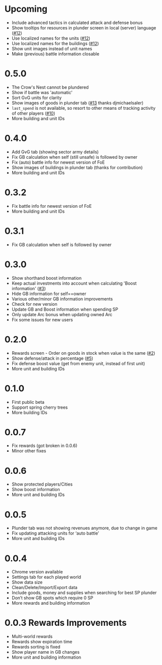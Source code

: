 # Upcoming
* Include advanced tactics in calculated attack and defense bonus
* Show tooltips for resources in plunder screen in local (server) language ([#12](https://github.com/veger/foei/issues/12))
* Use localized names for the units ([#12](https://github.com/veger/foei/issues/12))
* Use localized names for the buildings ([#12](https://github.com/veger/foei/issues/12))
* Show unit images instead of unit names
* Make (previous) battle information closable

# 0.5.0
* The Crow's Nest cannot be plundered
* Show if battle was 'automatic'
* Sort GvG units for clarity
* Show images of goods in plunder tab ([#13](https://github.com/veger/foei/issues/13) thanks djmichaelsaler)
* `last_spend` is not available, so resort to other means of tracking activity of other players ([#10](https://github.com/veger/foei/issues/10))
* More building and unit IDs

# 0.4.0
* Add GvG tab (showing sector army details)
* Fix GB calculation when self (still unsafe) is followed by owner
* Fix (auto) battle info for newest version of FoE
* Show images of buildings in plunder tab (thanks for contribution)
* More building and unit IDs

# 0.3.2
* Fix battle info for newest version of FoE
* More building and unit IDs

# 0.3.1
* Fix GB calculation when self is followed by owner

# 0.3.0
* Show shorthand boost information
* Keep actual investments into account when calculating 'Boost information' ([#3](https://github.com/veger/foei/issues/3))
* Hide GB information for self==owner
* Various other/minor GB information improvements
* Check for new version
* Update GB and Boost information when spending SP
* Only update Arc bonus when updating owned Arc
* Fix some issues for new users

# 0.2.0
* Rewards screen - Order on goods in stock when value is the same ([#2](https://github.com/veger/foei/issues/2))
* Show defense/attack in percentage ([#5](https://github.com/veger/foei/issues/5))
* Fix defense boost value (get from enemy unit, instead of first unit)
* More unit and building IDs

# 0.1.0
* First public beta
* Support spring cherry trees
* More building IDs

# 0.0.7
* Fix rewards (got broken in 0.0.6)
* Minor other fixes

# 0.0.6
* Show protected players/Cities
* Show boost information
* More unit and building IDs

# 0.0.5
* Plunder tab was not showing revenues anymore, due to change in game
* Fix updating attacking units for ‘auto battle’
* More unit and building IDs

# 0.0.4
* Chrome version available
* Settings tab for each played world
* Show data size
* Clean/Delete/Import/Export data
* Include goods, money and supplies when searching for best SP plunder
* Don’t show GB spots which require 0 SP
* More rewards and building information

# 0.0.3 Rewards Improvements
* Multi-world rewards
* Rewards show expiration time
* Rewards sorting is fixed
* Show player name in GB changes
* More unit and building information
